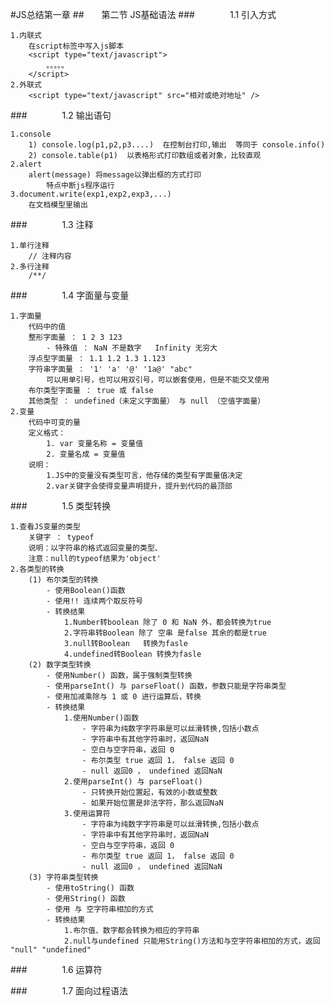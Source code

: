 #JS总结第一章
##&ensp;&ensp;&ensp;&ensp;第二节 JS基础语法
###&ensp;&ensp;&ensp;&ensp;&ensp;&ensp;&ensp;&ensp;1.1 引入方式
        
    1.内联式
        在script标签中写入js脚本
        <script type="text/javascript">
            。。。。。
        </script>
    2.外联式
        <script type="text/javascript" src="相对或绝对地址" />
        
###&ensp;&ensp;&ensp;&ensp;&ensp;&ensp;&ensp;&ensp;1.2 输出语句        

    1.console
        1) console.log(p1,p2,p3....)  在控制台打印,输出  等同于 console.info()
        2) console.table(p1)  以表格形式打印数组或者对象，比较直观
    2.alert
        alert(message) 将message以弹出框的方式打印
            特点中断js程序运行
    3.document.write(exp1,exp2,exp3,...)
        在文档模型里输出
        
###&ensp;&ensp;&ensp;&ensp;&ensp;&ensp;&ensp;&ensp;1.3 注释

    1.单行注释
        // 注释内容
    2.多行注释
        /**/
        
###&ensp;&ensp;&ensp;&ensp;&ensp;&ensp;&ensp;&ensp;1.4 字面量与变量
    
    1.字面量
        代码中的值
        整形字面量 ： 1 2 3 123
            - 特殊值 ： NaN 不是数字   Infinity 无穷大
        浮点型字面量 ： 1.1 1.2 1.3 1.123
        字符串字面量 ： '1' 'a' '@' '1a@' "abc"
            可以用单引号，也可以用双引号，可以嵌套使用，但是不能交叉使用
        布尔类型字面量 ： true 或 false
        其他类型 ： undefined（未定义字面量） 与 null （空值字面量）
    2.变量
        代码中可变的量
        定义格式： 
            1. var 变量名称 = 变量值
            2. 变量名成 = 变量值
        说明：
            1.JS中的变量没有类型可言，他存储的类型有字面量值决定
            2.var关键字会使得变量声明提升，提升到代码的最顶部
        
###&ensp;&ensp;&ensp;&ensp;&ensp;&ensp;&ensp;&ensp;1.5 类型转换

    1.查看JS变量的类型
        关键字 ： typeof
        说明：以字符串的格式返回变量的类型、
        注意：null的typeof结果为'object'
    2.各类型的转换
        (1) 布尔类型的转换
            - 使用Boolean()函数
            - 使用!! 连续两个取反符号
            - 转换结果
                1.Number转boolean 除了 0 和 NaN 外，都会转换为true
                2.字符串转Boolean 除了 空串 是false 其余的都是true
                3.null转Boolean   转换为fasle
                4.undefined转Boolean 转换为fasle
        (2) 数字类型转换
            - 使用Number() 函数，属于强制类型转换
            - 使用parseInt() 与 parseFloat() 函数，参数只能是字符串类型
            - 使用加减乘除与 1 或 0 进行运算后，转换
            - 转换结果
                1.使用Number()函数
                    - 字符串为纯数字字符串是可以丝滑转换,包括小数点
                    - 字符串中有其他字符串时，返回NaN
                    - 空白与空字符串，返回 0
                    - 布尔类型 true 返回 1， false 返回 0
                    - null 返回0 ， undefined 返回NaN
                2.使用parseInt() 与 parseFloat()
                    - 只转换开始位置起，有效的小数或整数
                    - 如果开始位置是非法字符，那么返回NaN
                3.使用运算符
                    - 字符串为纯数字字符串是可以丝滑转换,包括小数点
                    - 字符串中有其他字符串时，返回NaN
                    - 空白与空字符串，返回 0
                    - 布尔类型 true 返回 1， false 返回 0
                    - null 返回0 ， undefined 返回NaN
        (3) 字符串类型转换
            - 使用toString() 函数
            - 使用String() 函数
            - 使用 与 空字符串相加的方式
            - 转换结果
                1.布尔值、数字都会转换为相应的字符串
                2.null与undefined 只能用String()方法和与空字符串相加的方式，返回 "null" "undefined"
                
###&ensp;&ensp;&ensp;&ensp;&ensp;&ensp;&ensp;&ensp;1.6 运算符
                
###&ensp;&ensp;&ensp;&ensp;&ensp;&ensp;&ensp;&ensp;1.7 面向过程语法                